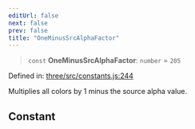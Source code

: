 ```yaml
---
editUrl: false
next: false
prev: false
title: "OneMinusSrcAlphaFactor"
---
```


> `const` **OneMinusSrcAlphaFactor**: `number` = `205`

Defined in: [three/src/constants.js:244](https://github.com/DefinitelyMaybe/three-i18n/blob/fa57b79433d1c349ffb23a78727299c8d4190136/three/src/constants.js#L244)

Multiplies all colors by 1 minus the source alpha value.

## Constant
